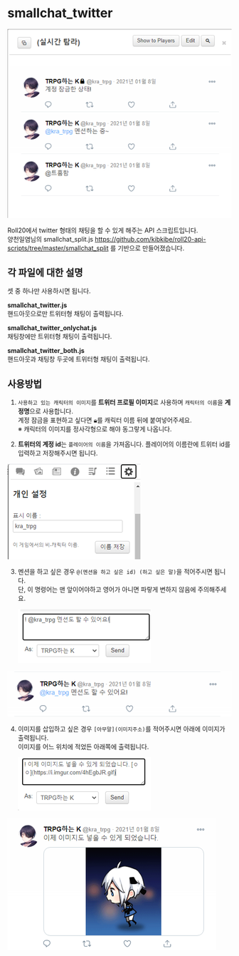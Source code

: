 # smallchat_twitter

![](./images/twitter_chat_1.png)  

Roll20에서 twitter 형태의 채팅을 할 수 있게 해주는 API 스크립트입니다.  
양천일염님의 smallchat_split.js https://github.com/kibkibe/roll20-api-scripts/tree/master/smallchat_split 를 기반으로 만들어졌습니다.    

## 각 파일에 대한 설명
셋 중 하나만 사용하시면 됩니다.  

**smallchat_twitter.js**   
핸드아웃으로만 트위터형 채팅이 출력됩니다.

**smallchat_twitter_onlychat.js**  
채팅창에만 트위터형 채팅이 출력됩니다.

**smallchat_twitter_both.js**  
핸드아웃과 채팅창 두곳에 트위터형 채팅이 출력됩니다.


## 사용방법
1. `사용하고 있는 캐릭터의 이미지`를 **트위터 프로필 이미지**로 사용하며 `캐릭터의 이름`을 **계정명**으로 사용합니다.<br> 계정 잠금을 표현하고 싶다면 🔒︎를 캐릭터 이름 뒤에 붙여넣어주세요.  
※ 캐릭터의 이미지를 정사각형으로 해야 동그랗게 나옵니다.


2. **트위터의 계정 id**는 `플레이어의 이름`을 가져옵니다. 플레이어의 이름란에 트위터 id를 입력하고 저장해주시면 됩니다.  

![](./images/twitter_chat_2.png)  

3. 멘션을 하고 싶은 경우  `@(멘션을 하고 싶은 id) (하고 싶은 말)`을 적어주시면 됩니다.<br>단, 이 명령어는 맨 앞이어야하고 영어가 아니면 파랗게 변하지 않음에 주의해주세요.  

    ![](./images/twitter_chat_3.png)  
 
 ![](./images/twitter_chat_4.png)  

4. 이미지를 삽입하고 싶은 경우  `[아무말](이미지주소)`를 적어주시면 아래에 이미지가 출력됩니다.  
이미지를 어느 위치에 적었든 아래쪽에 출력됩니다.  

   ![](./images/twitter_chat_5.png)  

![](./images/twitter_chat_6.png)  
